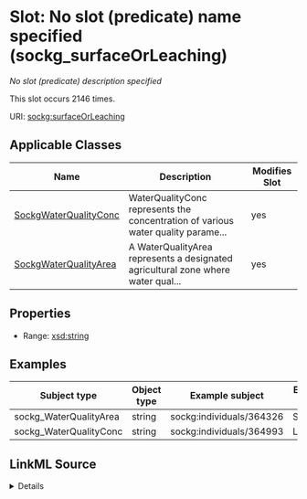 

# Slot: No slot (predicate) name specified (sockg_surfaceOrLeaching)


_No slot (predicate) description specified_






This slot occurs 2146 times.


URI: [sockg:surfaceOrLeaching](https://idir.uta.edu/sockg-ontology/docs/surfaceOrLeaching)



<!-- no inheritance hierarchy -->





## Applicable Classes

| Name | Description | Modifies Slot |
| --- | --- | --- |
| [SockgWaterQualityConc](../classes/SockgWaterQualityConc.md) | WaterQualityConc represents the concentration of various water quality parame... |  yes  |
| [SockgWaterQualityArea](../classes/SockgWaterQualityArea.md) | A WaterQualityArea represents a designated agricultural zone where water qual... |  yes  |







## Properties

* Range: [xsd:string](http://www.w3.org/2001/XMLSchema#string)






## Examples

| Subject type | Object type | Example subject | Example object | Occurrences |
| --- | --- | --- | --- | --- |
| sockg_WaterQualityArea | string | sockg:individuals/364326 | Surface | 667 |
| sockg_WaterQualityConc | string | sockg:individuals/364993 | Leaching | 1479 |




## LinkML Source

<details>

```yaml
name: sockg_surfaceOrLeaching
annotations:
  count:
    tag: count
    value: 2146
description: No slot (predicate) description specified
title: No slot (predicate) name specified
examples:
- object:
    example_object: Surface
    example_object_type: string
    example_predicate: sockg:surfaceOrLeaching
    example_subject: sockg:individuals/364326
    example_subject_type: sockg_WaterQualityArea
- object:
    example_object: Leaching
    example_object_type: string
    example_predicate: sockg:surfaceOrLeaching
    example_subject: sockg:individuals/364993
    example_subject_type: sockg_WaterQualityConc
from_schema: soc-kg
rank: 1000
slot_uri: sockg:surfaceOrLeaching
alias: sockg_surfaceOrLeaching
domain_of:
- sockg_WaterQualityArea
- sockg_WaterQualityConc
union_of:
- '{''domain'': ''sockg_WaterQualityArea''}'
- '{''domain'': ''sockg_WaterQualityConc''}'
range: string

```
</details>